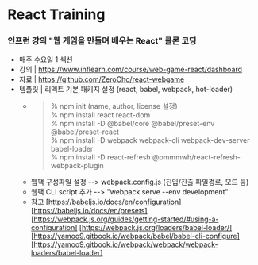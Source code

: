 # React Training

### 인프런 강의 "웹 게임을 만들며 배우는 React" 클론 코딩
* 매주 수요일 1 섹션
* 강의 | https://www.inflearn.com/course/web-game-react/dashboard
* 자료 | https://github.com/ZeroCho/react-webgame
* 템플릿 | 리액트 기본 패키지 설정 (react, babel, webpack, hot-loader)
  * >% npm init (name, author, license 설정)<br>
     % npm install react react-dom<br>
     % npm install -D @babel/core @babel/preset-env @babel/preset-react<br>
     % npm install -D webpack webpack-cli webpack-dev-server babel-loader<br>
     % npm install -D react-refresh @pmmmwh/react-refresh-webpack-plugin<br>
  * 웹팩 구성파일 설정 --> webpack.config.js (진입/진출 파일경로, 모드 등)
  * 웹팩 CLI script 추가 --> "webpack serve --env development"
  * 참고
  [https://babeljs.io/docs/en/configuration]
  [https://babeljs.io/docs/en/presets]
  [https://webpack.js.org/guides/getting-started/#using-a-configuration]
  [https://webpack.js.org/loaders/babel-loader/]
  [https://yamoo9.gitbook.io/webpack/babel/babel-cli-configure]
  [https://yamoo9.gitbook.io/webpack/webpack/webpack-loaders/babel-loader]

